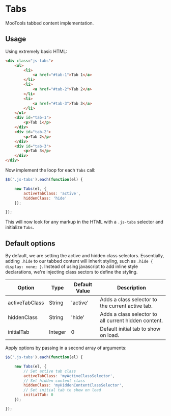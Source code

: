 # Tabs

MooTools tabbed content implementation.


## Usage

Using extremely basic HTML:

````HTML
<div class="js-tabs">
	<ul>
		<li>
			<a href="#tab-1">Tab 1</a>
		</li>
		<li>
			<a href="#tab-2">Tab 2</a>
		</li>
		<li>
			<a href="#tab-3">Tab 3</a>
		</li>
	</ul>
	<div id="tab-1">
		<p>Tab 1</p>
	</div>
	<div id="tab-2">
		<p>Tab 2</p>
	</div>
	<div id="tab-3">
		<p>Tab 3</p>
	</div>
</div>
````

Now implement the loop for each `Tabs` call:

````JavaScript
$$('.js-tabs').each(function(el) {

	new Tabs(el, { 
		activeTabClass: 'active', 
		hiddenClass: 'hide' 
	});

});
````

This will now look for any markup in the HTML with a `.js-tabs` selector and initialize `Tabs`.


## Default options

By default, we are setting the active and hidden class selectors. Essentially, adding `.hide` to our tabbed content will inherit styling, such as `.hide { display: none; }`. Instead of using javascript to add inline style declarations, we're injecting class sectors to define the styling. 

| Option  			| Type   	| Default Value		| Description		|
|---	    		|---	    |---	 			|---    			|
| activeTabClass  	| String   	| 'active'			| Adds a class selector to the current active tab. |
| hiddenClass  		| String  	| 'hide'			| Adds a class selector to all current hidden content. 		|
| initialTab  		| Integer  	| 0					| Default initial tab to show on load. |

Apply options by passing in a second array of arguments:

````JavaScript
$$('.js-tabs').each(function(el) {

	new Tabs(el, { 
		// Set active tab class
		activeTabClass: 'myActiveClassSelector', 
		// Set hidden content class
		hiddenClass: 'myHiddenContentClassSelector',
		// Set initial tab to show on load
		initialTab: 0
	});

});
````
